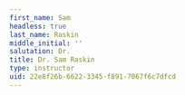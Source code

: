 ```yaml
---
first_name: Sam
headless: true
last_name: Raskin
middle_initial: ''
salutation: Dr.
title: Dr. Sam Raskin
type: instructor
uid: 22e8f26b-6622-3345-f891-7067f6c7dfcd
---
```

